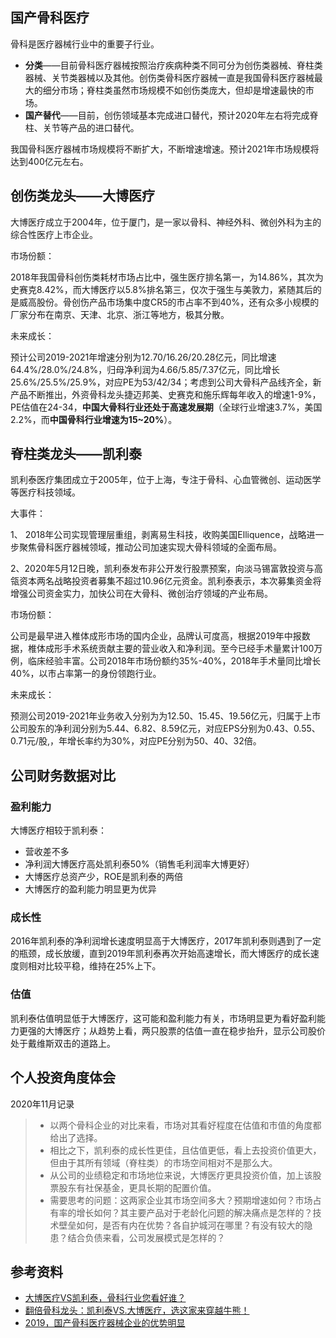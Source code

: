 
## 国产骨科医疗
骨科是医疗器械行业中的重要子行业。
- **分类**——目前骨科医疗器械按照治疗疾病种类不同可分为创伤类器械、脊柱类器械、关节类器械以及其他。创伤类骨科医疗器械一直是我国骨科医疗器械最大的细分市场；脊柱类虽然市场规模不如创伤类庞大，但却是增速最快的市场。
- **国产替代**——目前，创伤领域基本完成进口替代，预计2020年左右将完成脊柱、关节等产品的进口替代。


我国骨科医疗器械市场规模将不断扩大，不断增速增速。预计2021年市场规模将达到400亿元左右。

## 创伤类龙头——大博医疗
大博医疗成立于2004年，位于厦门，是一家以骨科、神经外科、微创外科为主的综合性医疗上市企业。

市场份额：

2018年我国骨科创伤类耗材市场占比中，强生医疗排名第一，为14.86%，其次为史赛克8.42%，而大博医疗以5.8%排名第三，仅次于强生与美敦力，紧随其后的是威高股份。骨创伤产品市场集中度CR5的市占率不到40%，还有众多小规模的厂家分布在南京、天津、北京、浙江等地方，极其分散。

未来成长：

预计公司2019-2021年增速分别为12.70/16.26/20.28亿元，同比增速64.4%/28.0%/24.8%，归母净利润为4.66/5.85/7.37亿元，同比增长25.6%/25.5%/25.9%，对应PE为53/42/34；考虑到公司大骨科产品线齐全，新产品不断推出，外资骨科龙头捷迈邦美、史赛克和施乐辉每年收入的增速1-9%，PE估值在24-34，**中国大骨科行业还处于高速发展期**（全球行业增速3.7%，美国2.2%，而**中国骨科行业增速为15~20%**）。

## 脊柱类龙头——凯利泰
凯利泰医疗集团成立于2005年，位于上海，专注于骨科、心血管微创、运动医学等医疗科技领域。

大事件：

1、 2018年公司实现管理层重组，剥离易生科技，收购美国Elliquence，战略进一步聚焦骨科医疗器械领域，推动公司加速实现大骨科领域的全面布局。

2、2020年5月12日晚，凯利泰发布非公开发行股票预案，向淡马锡富敦投资与高瓴资本两名战略投资者募集不超过10.96亿元资金。凯利泰表示，本次募集资金将增强公司资金实力，加快公司在大骨科、微创治疗领域的产业布局。

市场份额：

公司是最早进入椎体成形市场的国内企业，品牌认可度高，根据2019年中报数据，椎体成形手术系统贡献主要的营业收入和净利润。至今已经手术量累计100万例，临床经验丰富。公司2018年市场份额约35%-40%，2018年手术量同比增长40%，以市占率第一的身份领跑行业。

未来成长：

预测公司2019-2021年业务收入分别为为12.50、15.45、19.56亿元，归属于上市公司股东的净利润分别为5.44、6.82、8.59亿元，对应EPS分别为0.43、0.55、0.71元/股,，年增长率约为30%，对应PE分别为50、40、32倍。

## 公司财务数据对比
### 盈利能力
大博医疗相较于凯利泰：
- 营收差不多
- 净利润大博医疗高处凯利泰50%（销售毛利润率大博更好）
- 大博医疗总资产少，ROE是凯利泰的两倍
- 大博医疗的盈利能力明显更为优异

### 成长性
2016年凯利泰的净利润增长速度明显高于大博医疗，2017年凯利泰则遇到了一定的瓶颈，成长放缓，直到2019年凯利泰再次开始高速增长，而大博医疗的成长速度则相对比较平稳，维持在25%上下。

### 估值
凯利泰估值明显低于大博医疗，这可能和盈利能力有关，市场明显更为看好盈利能力更强的大博医疗；从趋势上看，两只股票的估值一直在稳步抬升，显示公司股价处于戴维斯双击的道路上。

## 个人投资角度体会
2020年11月记录

> - 以两个骨科企业的对比来看，市场对其看好程度在估值和市值的角度都给出了选择。
> - 相比之下，凯利泰的成长性更佳，且估值更低，看上去投资价值更大，但由于其所有领域（脊柱类）的市场空间相对不是那么大。
> - 从公司的业绩稳定和市场地位来说，大博医疗更具投资价值，加上该股票股东有社保基金，更具长期的配置价值。
> - 需要思考的问题：这两家企业其市场空间多大？预期增速如何？市场占有率的增长如何？其主要产品对于老龄化问题的解决痛点是怎样的？技术壁垒如何，是否有内在优势？各自护城河在哪里？有没有较大的隐患？结合负债来看，公司发展模式是怎样的？


## 参考资料
- [大博医疗VS凯利泰，骨科行业您看好谁？](https://zhuanlan.zhihu.com/p/142132455)
- [翻倍骨科龙头：凯利泰VS.大博医疗，选这家来穿越牛熊！](http://t.10jqka.com.cn/pid_127926611.shtml)
- [2019，国产骨科医疗器械企业的优势明显](https://zhuanlan.zhihu.com/p/68794998)